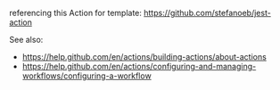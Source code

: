 referencing this Action for template: https://github.com/stefanoeb/jest-action

See also:
- https://help.github.com/en/actions/building-actions/about-actions
- https://help.github.com/en/actions/configuring-and-managing-workflows/configuring-a-workflow